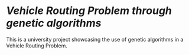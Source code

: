 # *Vehicle Routing Problem through genetic algorithms*

This is a university project showcasing the use of genetic algorithms in a Vehicle Routing Problem.
